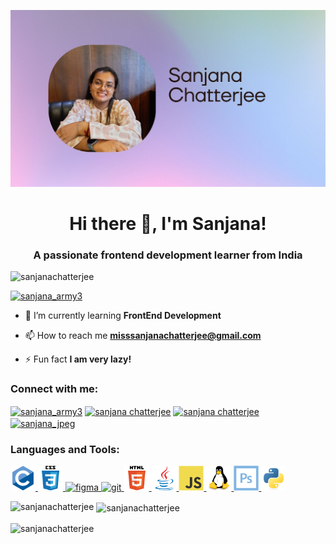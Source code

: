 ![logo](https://github.com/SanjanaChatterjee/SanjanaChatterjee/blob/main/Sanjana%20Chatterjee.jpg)
<h1 align="center">Hi there 👋, I'm Sanjana!</h1>
<h3 align="center">A passionate frontend development learner from India</h3>

<p align="left"> <img src="https://komarev.com/ghpvc/?username=sanjanachatterjee&label=Profile%20views&color=0e75b6&style=flat" alt="sanjanachatterjee" /> </p>

<p align="left"> <a href="https://twitter.com/sanjana_army3" target="blank"><img src="https://img.shields.io/twitter/follow/sanjana_army3?logo=twitter&style=for-the-badge" alt="sanjana_army3" /></a> </p>

- 🌱 I’m currently learning **FrontEnd Development**

- 📫 How to reach me **misssanjanachatterjee@gmail.com**

- ⚡ Fun fact **I am very lazy!**

<h3 align="left">Connect with me:</h3>
<p align="left">
<a href="https://twitter.com/sanjana_army3" target="blank"><img align="center" src="https://raw.githubusercontent.com/rahuldkjain/github-profile-readme-generator/master/src/images/icons/Social/twitter.svg" alt="sanjana_army3" height="30" width="40" /></a>
<a href="https://linkedin.com/in/sanjana chatterjee" target="blank"><img align="center" src="https://raw.githubusercontent.com/rahuldkjain/github-profile-readme-generator/master/src/images/icons/Social/linked-in-alt.svg" alt="sanjana chatterjee" height="30" width="40" /></a>
<a href="https://fb.com/sanjana chatterjee" target="blank"><img align="center" src="https://raw.githubusercontent.com/rahuldkjain/github-profile-readme-generator/master/src/images/icons/Social/facebook.svg" alt="sanjana chatterjee" height="30" width="40" /></a>
<a href="https://instagram.com/sanjana_jpeg" target="blank"><img align="center" src="https://raw.githubusercontent.com/rahuldkjain/github-profile-readme-generator/master/src/images/icons/Social/instagram.svg" alt="sanjana_jpeg" height="30" width="40" /></a>
</p>

<h3 align="left">Languages and Tools:</h3>
<p align="left"> <a href="https://www.cprogramming.com/" target="_blank" rel="noreferrer"> <img src="https://raw.githubusercontent.com/devicons/devicon/master/icons/c/c-original.svg" alt="c" width="40" height="40"/> </a> <a href="https://www.w3schools.com/css/" target="_blank" rel="noreferrer"> <img src="https://raw.githubusercontent.com/devicons/devicon/master/icons/css3/css3-original-wordmark.svg" alt="css3" width="40" height="40"/> </a> <a href="https://www.figma.com/" target="_blank" rel="noreferrer"> <img src="https://www.vectorlogo.zone/logos/figma/figma-icon.svg" alt="figma" width="40" height="40"/> </a> <a href="https://git-scm.com/" target="_blank" rel="noreferrer"> <img src="https://www.vectorlogo.zone/logos/git-scm/git-scm-icon.svg" alt="git" width="40" height="40"/> </a> <a href="https://www.w3.org/html/" target="_blank" rel="noreferrer"> <img src="https://raw.githubusercontent.com/devicons/devicon/master/icons/html5/html5-original-wordmark.svg" alt="html5" width="40" height="40"/> </a> <a href="https://www.java.com" target="_blank" rel="noreferrer"> <img src="https://raw.githubusercontent.com/devicons/devicon/master/icons/java/java-original.svg" alt="java" width="40" height="40"/> </a> <a href="https://developer.mozilla.org/en-US/docs/Web/JavaScript" target="_blank" rel="noreferrer"> <img src="https://raw.githubusercontent.com/devicons/devicon/master/icons/javascript/javascript-original.svg" alt="javascript" width="40" height="40"/> </a> <a href="https://www.linux.org/" target="_blank" rel="noreferrer"> <img src="https://raw.githubusercontent.com/devicons/devicon/master/icons/linux/linux-original.svg" alt="linux" width="40" height="40"/> </a> <a href="https://www.photoshop.com/en" target="_blank" rel="noreferrer"> <img src="https://raw.githubusercontent.com/devicons/devicon/master/icons/photoshop/photoshop-line.svg" alt="photoshop" width="40" height="40"/> </a> <a href="https://www.python.org" target="_blank" rel="noreferrer"> <img src="https://raw.githubusercontent.com/devicons/devicon/master/icons/python/python-original.svg" alt="python" width="40" height="40"/> </a> </p>

<p><img align="left" src="https://github-readme-stats.vercel.app/api/top-langs?username=sanjanachatterjee&show_icons=true&locale=en&layout=compact" alt="sanjanachatterjee" /></p>

<p>&nbsp;<img align="center" src="https://github-readme-stats.vercel.app/api?username=sanjanachatterjee&show_icons=true&locale=en" alt="sanjanachatterjee" /></p>

<p><img align="center" src="https://github-readme-streak-stats.herokuapp.com/?user=sanjanachatterjee&" alt="sanjanachatterjee" /></p>
